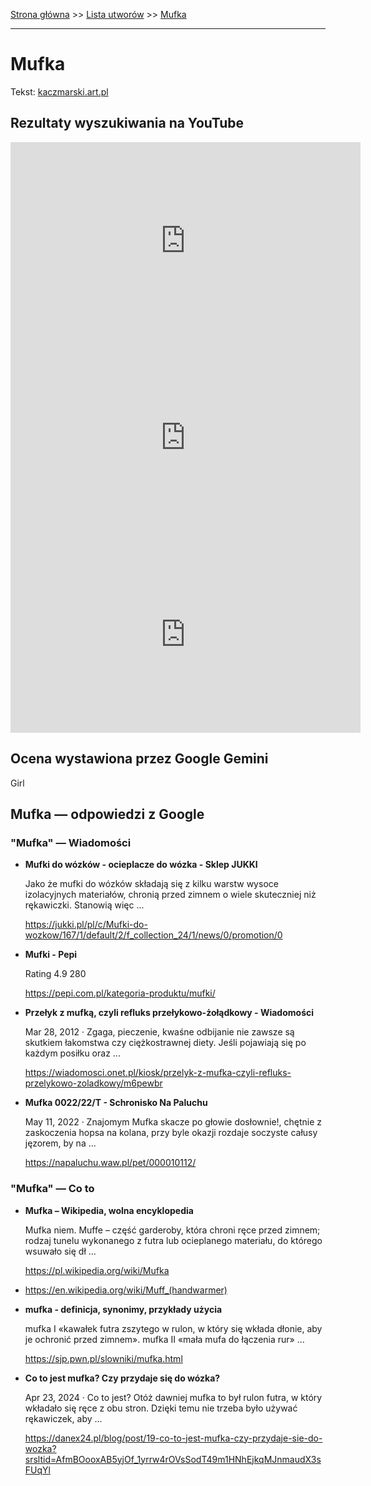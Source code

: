 [Strona główna](../index.md) >> [Lista utworów](../list.md) >> [Mufka](295.md)

---

# Mufka

Tekst: [kaczmarski.art.pl](https://www.kaczmarski.art.pl/tworczosc/wiersze/mufka/)

## Rezultaty wyszukiwania na YouTube

<iframe width="560" height="315" src="https://www.youtube.com/embed/X6unJdM252w?si=IdontcarewhotheIRSsendsImnotpayingtaxes" title="YouTube video player" frameborder="0" allow="accelerometer; autoplay; clipboard-write; encrypted-media; gyroscope; picture-in-picture; web-share" referrerpolicy="strict-origin-when-cross-origin" allowfullscreen></iframe>

<iframe width="560" height="315" src="https://www.youtube.com/embed/i0faotmW8EQ?si=IdontcarewhotheIRSsendsImnotpayingtaxes" title="YouTube video player" frameborder="0" allow="accelerometer; autoplay; clipboard-write; encrypted-media; gyroscope; picture-in-picture; web-share" referrerpolicy="strict-origin-when-cross-origin" allowfullscreen></iframe>

<iframe width="560" height="315" src="https://www.youtube.com/embed/nX8eIxpg86Y?si=IdontcarewhotheIRSsendsImnotpayingtaxes" title="YouTube video player" frameborder="0" allow="accelerometer; autoplay; clipboard-write; encrypted-media; gyroscope; picture-in-picture; web-share" referrerpolicy="strict-origin-when-cross-origin" allowfullscreen></iframe>

## Ocena wystawiona przez Google Gemini

Girl

## Mufka — odpowiedzi z Google

### "Mufka" — Wiadomości

- **Mufki do wózków - ocieplacze do wózka - Sklep JUKKI**

    Jako że mufki do wózków składają się z kilku warstw wysoce izolacyjnych materiałów, chronią przed zimnem o wiele skuteczniej niż rękawiczki. Stanowią więc ... 

   <https://jukki.pl/pl/c/Mufki-do-wozkow/167/1/default/2/f_collection_24/1/news/0/promotion/0>
- **Mufki - Pepi**

    Rating   4.9  280   

   <https://pepi.com.pl/kategoria-produktu/mufki/>
- **Przełyk z mufką, czyli refluks przełykowo-żołądkowy - Wiadomości**

    Mar 28, 2012  ·  Zgaga, pieczenie, kwaśne odbijanie nie zawsze są skutkiem łakomstwa czy ciężkostrawnej diety. Jeśli pojawiają się po każdym posiłku oraz ... 

   <https://wiadomosci.onet.pl/kiosk/przelyk-z-mufka-czyli-refluks-przelykowo-zoladkowy/m6pewbr>
- **Mufka 0022/22/T - Schronisko Na Paluchu**

    May 11, 2022  ·  Znajomym Mufka skacze po głowie dosłownie!, chętnie z zaskoczenia hopsa na kolana, przy byle okazji rozdaje soczyste całusy jęzorem, by na ... 

   <https://napaluchu.waw.pl/pet/000010112/>

### "Mufka" — Co to

- **Mufka – Wikipedia, wolna encyklopedia**

    Mufka niem. Muffe – część garderoby, która chroni ręce przed zimnem; rodzaj tunelu wykonanego z futra lub ocieplanego materiału, do którego wsuwało się dł ... 

   <https://pl.wikipedia.org/wiki/Mufka>
- <https://en.wikipedia.org/wiki/Muff_(handwarmer)>
- **mufka - definicja, synonimy, przykłady użycia**

    mufka I «kawałek futra zszytego w rulon, w który się wkłada dłonie, aby je ochronić przed zimnem». mufka II «mała mufa do łączenia rur» ... 

   <https://sjp.pwn.pl/slowniki/mufka.html>
- **Co to jest mufka? Czy przydaje się do wózka?**

    Apr 23, 2024  ·  Co to jest? Otóż dawniej mufka to był rulon futra, w który wkładało się ręce z obu stron. Dzięki temu nie trzeba było używać rękawiczek, aby ... 

   <https://danex24.pl/blog/post/19-co-to-jest-mufka-czy-przydaje-sie-do-wozka?srsltid=AfmBOooxAB5yjOf_1yrrw4rOVsSodT49m1HNhEjkqMJnmaudX3sFUqYl>

